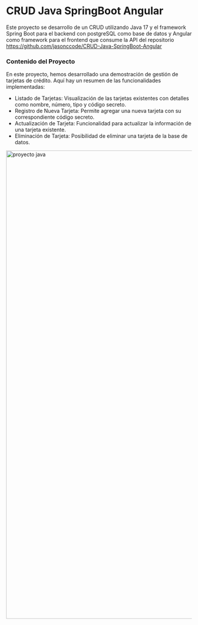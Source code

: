 # CRUD Java SpringBoot Angular

Este proyecto se desarrollo de un CRUD utilizando Java 17 y el framework Spring Boot para el backend con postgreSQL como base de datos y Angular como framework para el frontend que consume la API del repositorio https://github.com/jasonccode/CRUD-Java-SpringBoot-Angular

### Contenido del Proyecto

En este proyecto, hemos desarrollado una demostración de gestión de tarjetas de crédito. Aquí hay un resumen de las funcionalidades implementadas:

- Listado de Tarjetas: Visualización de las tarjetas existentes con detalles como nombre, número, tipo y código secreto.
- Registro de Nueva Tarjeta: Permite agregar una nueva tarjeta con su correspondiente código secreto.
- Actualización de Tarjeta: Funcionalidad para actualizar la información de una tarjeta existente.
- Eliminación de Tarjeta: Posibilidad de eliminar una tarjeta de la base de datos.

<img width="1267" alt="proyecto java" src="https://github.com/jasonccode/APP-Java-SpringBoot-Angular/assets/105800226/a8dafa1a-71c1-4bbd-a344-f039703a4fa6">

